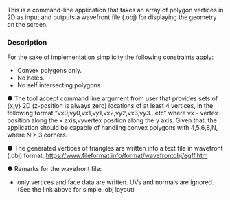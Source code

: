 This is a command-line application that takes an array of polygon vertices in 2D as input and outputs a wavefront file (.obj) for displaying the geometry on the screen. 

### Description
For the sake of implementation simplicity the following constraints apply:
- Convex polygons only.
- No holes.
- No self intersecting polygons

● The tool accept command line argument from user that provides sets of {x,y} 2D
(z-position is always zero) locations of at least 4 vertices, in the following format
“vx0,vy0,vx1,vy1,vx2,vy2,vx3,vy3...etc” where vx - vertex position along the x axis,vyvertex
position along the y axis. Given that, the application should be capable of
handling convex polygons with 4,5,6,8,N, where N > 3 corners.

● The generated vertices of triangles are written into a text file in wavefront (.obj)
format. https://www.fileformat.info/format/wavefrontobj/egff.htm

● Remarks for the wavefront file:
- only vertices and face data are written. UVs and normals are ignored.(See the link above
for simple .obj layout)
